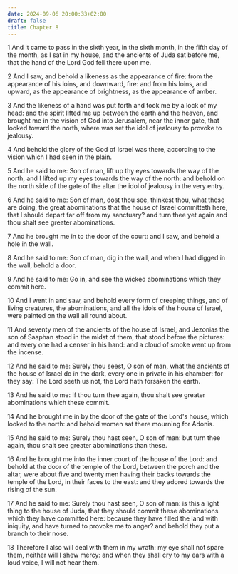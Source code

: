 ```yaml
---
date: 2024-09-06 20:00:33+02:00
draft: false
title: Chapter 8
---
```




1 And it came to pass in the sixth year, in the sixth month, in the fifth day of the month, as I sat in my house, and the ancients of Juda sat before me, that the hand of the Lord God fell there upon me.

2 And I saw, and behold a likeness as the appearance of fire: from the appearance of his loins, and downward, fire: and from his loins, and upward, as the appearance of brightness, as the appearance of amber.

3 And the likeness of a hand was put forth and took me by a lock of my head: and the spirit lifted me up between the earth and the heaven, and brought me in the vision of God into Jerusalem, near the inner gate, that looked toward the north, where was set the idol of jealousy to provoke to jealousy.

4 And behold the glory of the God of Israel was there, according to the vision which I had seen in the plain.

5 And he said to me: Son of man, lift up thy eyes towards the way of the north, and I lifted up my eyes towards the way of the north: and behold on the north side of the gate of the altar the idol of jealousy in the very entry.

6 And he said to me: Son of man, dost thou see, thinkest thou, what these are doing, the great abominations that the house of Israel committeth here, that I should depart far off from my sanctuary? and turn thee yet again and thou shalt see greater abominations.

7 And he brought me in to the door of the court: and I saw, and behold a hole in the wall.

8 And he said to me: Son of man, dig in the wall, and when I had digged in the wall, behold a door.

9 And he said to me: Go in, and see the wicked abominations which they commit here.

10 And I went in and saw, and behold every form of creeping things, and of living creatures, the abominations, and all the idols of the house of Israel, were painted on the wall all round about.

11 And seventy men of the ancients of the house of Israel, and Jezonias the son of Saaphan stood in the midst of them, that stood before the pictures: and every one had a censer in his hand: and a cloud of smoke went up from the incense.

12 And he said to me: Surely thou seest, O son of man, what the ancients of the house of Israel do in the dark, every one in private in his chamber: for they say: The Lord seeth us not, the Lord hath forsaken the earth.

13 And he said to me: If thou turn thee again, thou shalt see greater abominations which these commit.

14 And he brought me in by the door of the gate of the Lord's house, which looked to the north: and behold women sat there mourning for Adonis.

15 And he said to me: Surely thou hast seen, O son of man: but turn thee again, thou shalt see greater abominations than these.

16 And he brought me into the inner court of the house of the Lord: and behold at the door of the temple of the Lord, between the porch and the altar, were about five and twenty men having their backs towards the temple of the Lord, in their faces to the east: and they adored towards the rising of the sun.

17 And he said to me: Surely thou hast seen, O son of man: is this a light thing to the house of Juda, that they should commit these abominations which they have committed here: because they have filled the land with iniquity, and have turned to provoke me to anger? and behold they put a branch to their nose.

18 Therefore I also will deal with them in my wrath: my eye shall not spare them, neither will I shew mercy: and when they shall cry to my ears with a loud voice, I will not hear them.

